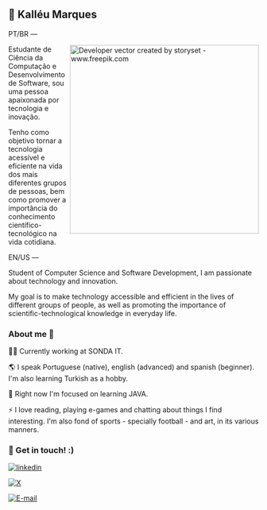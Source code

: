 
## 🚀 Kalléu Marques
PT/BR — 

<img align="right" alt="Developer vector created by storyset - www.freepik.com" height="380" src="https://i.ibb.co/jLj8C6w/cover.png">

Estudante de Ciência da Computação e Desenvolvimento de Software, sou uma pessoa apaixonada por tecnologia e inovação. 

Tenho como objetivo tornar a tecnologia acessível e eficiente na vida dos mais diferentes grupos de pessoas, bem como promover a importância do conhecimento científico-tecnológico na vida cotidiana.

EN/US — 

Student of Computer Science and Software Development, I am passionate about technology and innovation.

My goal is to make technology accessible and efficient in the lives of different groups of people, as well as promoting the importance of scientific-technological knowledge in everyday life.


### About me 🙌

👩‍💻 Currently working at SONDA IT.

🌎 I speak Portuguese (native), english (advanced) and spanish (beginner). I'm also learning Turkish as a hobby.

🧠 Right now I'm focused on learning JAVA.

⚡️ I love reading, playing e-games and chatting about things I find interesting. I'm also fond of sports - specially football - and art, in its various manners.


### 🔗 Get in touch! :)

[![linkedin](https://img.shields.io/badge/linkedin-0A66C2?style=for-the-badge&logo=linkedin&logoColor=white)](https://www.linkedin.com/in/kallmarques)

[![X](https://img.shields.io/twitter/url?url=https%3A%2F%2Fx.com%2Fkallvxz&style=social&logoSize=auto&label=(aka%20Twitter))
](https://x.com/kallvxz)

[![E-mail](https://img.shields.io/website?url=https%3A%2F%2Fmailto.lleu.marques29%40gmail.com%2F&up_message=up!&up_color=green&down_color=red&style=social&logo=maildotru&logoSize=auto&label=E-mail)](mailto:lleu.marques29@gmail.com)
